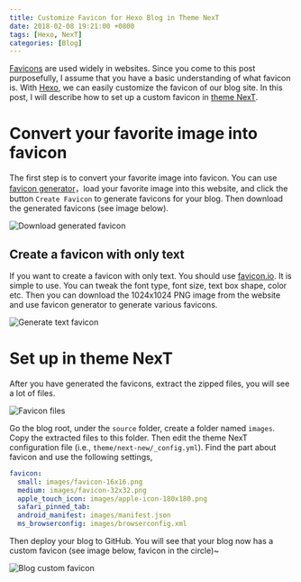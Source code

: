 ```yaml
---
title: Customize Favicon for Hexo Blog in Theme NexT
date: 2018-02-08 19:21:00 +0800
tags: [Hexo, NexT]
categories: [Blog]
---
```


[Favicons](https://en.wikipedia.org/wiki/Favicon) are used widely in websites.
Since you come to this post purposefully, I assume that you have a basic
understanding of what favicon is. With [Hexo](https://github.com/hexojs/hexo),
we can easily customize the favicon of our blog site. In this post, I will
describe how to set up a custom favicon in [theme
NexT](https://github.com/theme-next/hexo-theme-next).

<!--more-->

# Convert your favorite image into favicon

The first step is to convert your favorite image into favicon. You can use
[favicon generator](https://www.favicon-generator.org/)，load your favorite
image into this website, and click the button `Create Favicon` to generate
favicons for your blog. Then download the generated favicons (see image below).

<img src="https://blog-resource-1257868508.file.myqcloud.com/18-2-8/17745879.jpg"
         title="Download generated favicon"
         style="float: middle;">


## Create a favicon with only text

If you want to create a favicon with only text. You should use
[favicon.io](https://favicon.io/). It is simple to use. You can tweak the font
type, font size, text box shape, color etc. Then you can download the 1024x1024
PNG image from the website and use favicon generator to generate various
favicons.

<img src="https://blog-resource-1257868508.file.myqcloud.com/18-5-5/21505223.jpg"
     title="Generate text favicon"
     style="float: middle;">

# Set up in theme NexT

After you have generated the favicons, extract the zipped files, you will see a
lot of files.

<img src="https://blog-resource-1257868508.file.myqcloud.com/18-2-8/64877129.jpg"
         title="Favicon files"
         style="float: middle;">

Go the blog root, under the `source` folder, create a folder named `images`.
Copy the extracted files to this folder. Then edit the theme NexT configuration
file (i.e., `theme/next-new/_config.yml`). Find the part about favicon and use
the following settings,

```yaml
favicon:
  small: images/favicon-16x16.png
  medium: images/favicon-32x32.png
  apple_touch_icon: images/apple-icon-180x180.png
  safari_pinned_tab:
  android_manifest: images/manifest.json
  ms_browserconfig: images/browserconfig.xml
```

Then deploy your blog to GitHub. You will see that your blog now has a custom
favicon (see image below, favicon in the circle)~

<img src="https://blog-resource-1257868508.file.myqcloud.com/18-2-8/64469647.jpg"
         title="Blog custom favicon"
         style="float: middle;">

